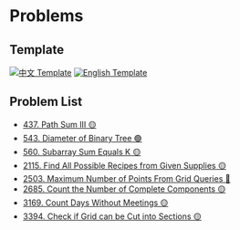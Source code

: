 # Problems

## Template

[![中文 Template](https://img.shields.io/badge/中文-Template-34495E)](template_zh.md)
[![English Template](https://img.shields.io/badge/English-Template-27AE60)](template_en.md)

## Problem List

<!-- PROBLEM_LIST_START -->
- [437. Path Sum III 🟡](437.%20Path%20Sum%20III)
- [543. Diameter of Binary Tree 🟢](543.%20Diameter%20of%20Binary%20Tree)
- [560. Subarray Sum Equals K 🟡](560.%20Subarray%20Sum%20Equals%20K)
- [2115. Find All Possible Recipes from Given Supplies 🟡](2115.%20Find%20All%20Possible%20Recipes%20from%20Given%20Supplies)
- [2503. Maximum Number of Points From Grid Queries 🔴](2503.%20Maximum%20Number%20of%20Points%20From%20Grid%20Queries)
- [2685. Count the Number of Complete Components 🟡](2685.%20Count%20the%20Number%20of%20Complete%20Components)
- [3169. Count Days Without Meetings 🟡](3169.%20Count%20Days%20Without%20Meetings)
- [3394. Check if Grid can be Cut into Sections 🟡](3394.%20Check%20if%20Grid%20can%20be%20Cut%20into%20Sections)
<!-- PROBLEM_LIST_END -->
